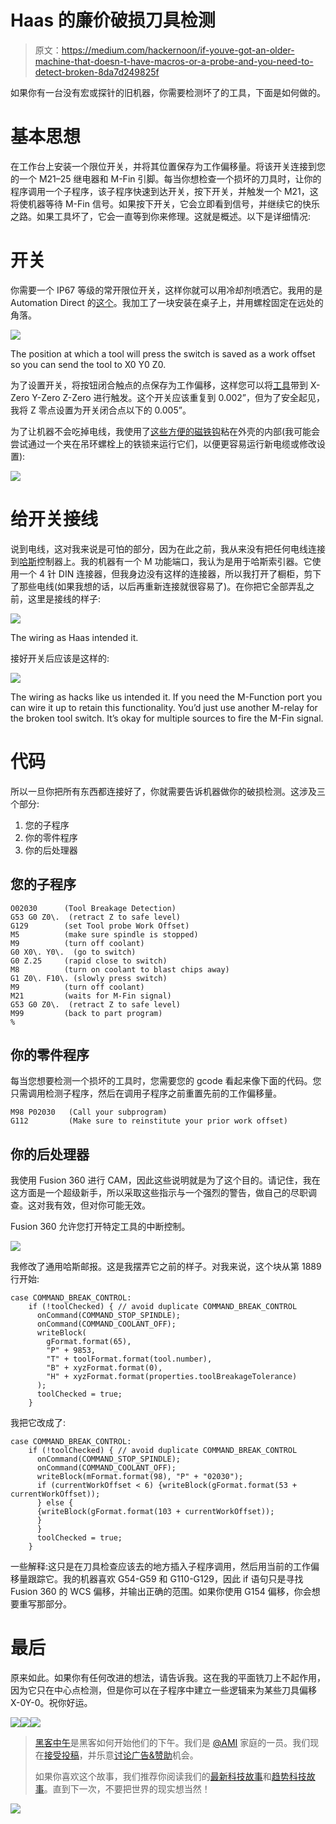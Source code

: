 # Haas 的廉价破损刀具检测

> 原文：<https://medium.com/hackernoon/if-youve-got-an-older-machine-that-doesn-t-have-macros-or-a-probe-and-you-need-to-detect-broken-8da7d249825f>

如果你有一台没有宏或探针的旧机器，你需要检测坏了的工具，下面是如何做的。

# 基本思想

在工作台上安装一个限位开关，并将其位置保存为工作偏移量。将该开关连接到您的一个 M21–25 继电器和 M-Fin 引脚。每当你想检查一个损坏的刀具时，让你的程序调用一个子程序，该子程序快速到达开关，按下开关，并触发一个 M21，这将使机器等待 M-Fin 信号。如果按下开关，它会立即看到信号，并继续它的快乐之路。如果工具坏了，它会一直等到你来修理。这就是概述。以下是详细情况:

# 开关

你需要一个 IP67 等级的常开限位开关，这样你就可以用冷却剂喷洒它。我用的是 Automation Direct 的[这个](https://www.automationdirect.com/adc/Shopping/Catalog/Sensors_-z-_Encoders/Limit_Switches/Compact_Limit_Switches_(AEM2G_Series)/Metal_Plunger_Actuator/AEM2G11X11-3)。我加工了一块安装在桌子上，并用螺栓固定在远处的角落。

![](img/953010a58c065ad2bb3f21d1fa94dd2f.png)

The position at which a tool will press the switch is saved as a work offset so you can send the tool to X0 Y0 Z0.

为了设置开关，将按钮闭合触点的点保存为工作偏移，这样您可以将[工具](https://hackernoon.com/tagged/tool)带到 X-Zero Y-Zero Z-Zero 进行触发。这个开关应该重复到 0.002”，但为了安全起见，我将 Z 零点设置为开关闭合点以下的 0.005”。

为了让机器不会吃掉电线，我使用了[这些方便的磁铁钩](https://www.amazon.com/gp/product/B00IYFOIRO/ref=s9_acsd_zgift_hd_bw_b16rhT_c_x_w?pf_rd_m=ATVPDKIKX0DER&pf_rd_s=merchandised-search-9&pf_rd_r=M5BHE05YVGPPSBZ8Z18E&pf_rd_t=101&pf_rd_p=18bf1809-501b-5b2c-ab7e-0653f9f1ed66&pf_rd_i=16412731)粘在外壳的内部(我可能会尝试通过一个夹在吊环螺栓上的铁锁来运行它们，以便更容易运行新电缆或修改设置):

![](img/d98e5bed975d1db6368674595a5aa105.png)

# 给开关接线

说到电线，这对我来说是可怕的部分，因为在此之前，我从来没有把任何电线连接到[哈斯](https://hackernoon.com/tagged/haas)控制器上。我的机器有一个 M 功能端口，我认为是用于哈斯索引器。它使用一个 4 针 DIN 连接器，但我身边没有这样的连接器，所以我打开了橱柜，剪下了那些电线(如果我想的话，以后再重新连接就很容易了)。在你把它全部弄乱之前，这里是接线的样子:

![](img/7daa1d5d09f2f496a426b0525910331a.png)

The wiring as Haas intended it.

接好开关后应该是这样的:

![](img/5af3c23de902685882121fa69b7bb1d3.png)

The wiring as hacks like us intended it. If you need the M-Function port you can wire it up to retain this functionality. You’d just use another M-relay for the broken tool switch. It’s okay for multiple sources to fire the M-Fin signal.

# 代码

所以一旦你把所有东西都连接好了，你就需要告诉机器做你的破损检测。这涉及三个部分:

1.  您的子程序
2.  你的零件程序
3.  你的后处理器

## 您的子程序

```
O02030      (Tool Breakage Detection)
G53 G0 Z0\.  (retract Z to safe level)
G129        (set Tool probe Work Offset)
M5          (make sure spindle is stopped)
M9          (turn off coolant)
G0 X0\. Y0\.  (go to switch)
G0 Z.25     (rapid close to switch)
M8          (turn on coolant to blast chips away)
G1 Z0\. F10\. (slowly press switch)
M9          (turn off coolant)
M21         (waits for M-Fin signal)
G53 G0 Z0\.  (retract Z to safe level)
M99         (back to part program)
%
```

## 你的零件程序

每当您想要检测一个损坏的工具时，您需要您的 gcode 看起来像下面的代码。您只需调用检测子程序，然后在调用子程序之前重置先前的工作偏移量。

```
M98 P02030   (Call your subprogram)
G112         (Make sure to reinstitute your prior work offset)
```

## 你的后处理器

我使用 Fusion 360 进行 CAM，因此这些说明就是为了这个目的。请记住，我在这方面是一个超级新手，所以采取这些指示与一个强烈的警告，做自己的尽职调查。这对我有效，但对你可能无效。

Fusion 360 允许您打开特定工具的中断控制。

![](img/43b677f8b43124930da2b1e65736520b.png)

我修改了通用哈斯邮报。这是我摆弄它之前的样子。对我来说，这个块从第 1889 行开始:

```
case COMMAND_BREAK_CONTROL:
    if (!toolChecked) { // avoid duplicate COMMAND_BREAK_CONTROL
      onCommand(COMMAND_STOP_SPINDLE);
      onCommand(COMMAND_COOLANT_OFF);
      writeBlock(
        gFormat.format(65),
        "P" + 9853,
        "T" + toolFormat.format(tool.number),
        "B" + xyzFormat.format(0),
        "H" + xyzFormat.format(properties.toolBreakageTolerance)
      );
      toolChecked = true;
    }
```

我把它改成了:

```
case COMMAND_BREAK_CONTROL:
    if (!toolChecked) { // avoid duplicate COMMAND_BREAK_CONTROL
      onCommand(COMMAND_STOP_SPINDLE);
      onCommand(COMMAND_COOLANT_OFF);
      writeBlock(mFormat.format(98), "P" + "02030");
      if (currentWorkOffset < 6) {writeBlock(gFormat.format(53 + currentWorkOffset));
      } else {
      {writeBlock(gFormat.format(103 + currentWorkOffset));
      }
      }
      toolChecked = true;
    }
```

一些解释:这只是在刀具检查应该去的地方插入子程序调用，然后用当前的工作偏移量跟踪它。我的机器喜欢 G54-G59 和 G110-G129，因此 if 语句只是寻找 Fusion 360 的 WCS 偏移，并输出正确的范围。如果你使用 G154 偏移，你会想要重写那部分。

# 最后

原来如此。如果你有任何改进的想法，请告诉我。这在我的平面铣刀上不起作用，因为它只在中心点检测，但是你可以在子程序中建立一些逻辑来为某些刀具偏移 X-0Y-0。祝你好运。

[![](img/50ef4044ecd4e250b5d50f368b775d38.png)](http://bit.ly/HackernoonFB)[![](img/979d9a46439d5aebbdcdca574e21dc81.png)](https://goo.gl/k7XYbx)[![](img/2930ba6bd2c12218fdbbf7e02c8746ff.png)](https://goo.gl/4ofytp)

> [黑客中午](http://bit.ly/Hackernoon)是黑客如何开始他们的下午。我们是 [@AMI](http://bit.ly/atAMIatAMI) 家庭的一员。我们现在[接受投稿](http://bit.ly/hackernoonsubmission)，并乐意[讨论广告&赞助](mailto:partners@amipublications.com)机会。
> 
> 如果你喜欢这个故事，我们推荐你阅读我们的[最新科技故事](http://bit.ly/hackernoonlatestt)和[趋势科技故事](https://hackernoon.com/trending)。直到下一次，不要把世界的现实想当然！

![](img/be0ca55ba73a573dce11effb2ee80d56.png)